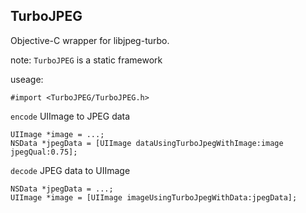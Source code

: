 ## TurboJPEG
Objective-C wrapper for libjpeg-turbo.

note: `TurboJPEG` is a static framework

useage:

`#import <TurboJPEG/TurboJPEG.h>`

`encode` UIImage to JPEG data

```objc
UIImage *image = ...;
NSData *jpegData = [UIImage dataUsingTurboJpegWithImage:image jpegQual:0.75];
```

`decode` JPEG data to UIImage

```objc
NSData *jpegData = ...;
UIImage *image = [UIImage imageUsingTurboJpegWithData:jpegData];
```
